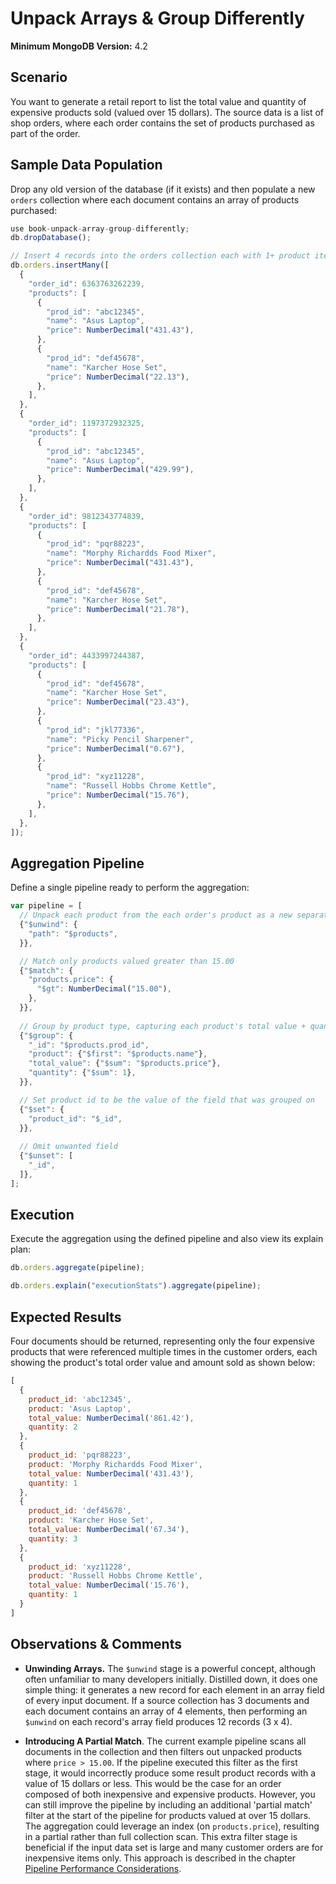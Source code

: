 # Unpack Arrays & Group Differently

__Minimum MongoDB Version:__ 4.2


## Scenario

You want to generate a retail report to list the total value and quantity of expensive products sold (valued over 15 dollars). The source data is a list of shop orders, where each order contains the set of products purchased as part of the order.


## Sample Data Population

Drop any old version of the database (if it exists) and then populate a new `orders` collection where each document contains an array of products purchased:

```javascript
use book-unpack-array-group-differently;
db.dropDatabase();

// Insert 4 records into the orders collection each with 1+ product items
db.orders.insertMany([
  {
    "order_id": 6363763262239,
    "products": [
      {
        "prod_id": "abc12345",
        "name": "Asus Laptop",
        "price": NumberDecimal("431.43"),
      },
      {
        "prod_id": "def45678",
        "name": "Karcher Hose Set",
        "price": NumberDecimal("22.13"),
      },
    ],
  },
  {
    "order_id": 1197372932325,
    "products": [
      {
        "prod_id": "abc12345",
        "name": "Asus Laptop",
        "price": NumberDecimal("429.99"),
      },
    ],
  },
  {
    "order_id": 9812343774839,
    "products": [
      {
        "prod_id": "pqr88223",
        "name": "Morphy Richardds Food Mixer",
        "price": NumberDecimal("431.43"),
      },
      {
        "prod_id": "def45678",
        "name": "Karcher Hose Set",
        "price": NumberDecimal("21.78"),
      },
    ],
  },
  {
    "order_id": 4433997244387,
    "products": [
      {
        "prod_id": "def45678",
        "name": "Karcher Hose Set",
        "price": NumberDecimal("23.43"),
      },
      {
        "prod_id": "jkl77336",
        "name": "Picky Pencil Sharpener",
        "price": NumberDecimal("0.67"),
      },
      {
        "prod_id": "xyz11228",
        "name": "Russell Hobbs Chrome Kettle",
        "price": NumberDecimal("15.76"),
      },
    ],
  },
]);
```


## Aggregation Pipeline

Define a single pipeline ready to perform the aggregation:

```javascript
var pipeline = [
  // Unpack each product from the each order's product as a new separate record
  {"$unwind": {
    "path": "$products",
  }},

  // Match only products valued greater than 15.00
  {"$match": {
    "products.price": {
      "$gt": NumberDecimal("15.00"),
    },
  }},
  
  // Group by product type, capturing each product's total value + quantity
  {"$group": {
    "_id": "$products.prod_id",
    "product": {"$first": "$products.name"},
    "total_value": {"$sum": "$products.price"},
    "quantity": {"$sum": 1},
  }},

  // Set product id to be the value of the field that was grouped on
  {"$set": {
    "product_id": "$_id",
  }},
  
  // Omit unwanted field
  {"$unset": [
    "_id",
  ]},   
];
```


## Execution

Execute the aggregation using the defined pipeline and also view its explain plan:

```javascript
db.orders.aggregate(pipeline);
```

```javascript
db.orders.explain("executionStats").aggregate(pipeline);
```


## Expected Results

Four documents should be returned, representing only the four expensive products that were referenced multiple times in the customer orders, each showing the product's total order value and amount sold as shown below:

```javascript
[
  {
    product_id: 'abc12345',
    product: 'Asus Laptop',
    total_value: NumberDecimal('861.42'),
    quantity: 2
  },
  {
    product_id: 'pqr88223',
    product: 'Morphy Richardds Food Mixer',
    total_value: NumberDecimal('431.43'),
    quantity: 1
  },
  {
    product_id: 'def45678',
    product: 'Karcher Hose Set',
    total_value: NumberDecimal('67.34'),
    quantity: 3
  },
  {
    product_id: 'xyz11228',
    product: 'Russell Hobbs Chrome Kettle',
    total_value: NumberDecimal('15.76'),
    quantity: 1
  }
]
```


## Observations & Comments

 * __Unwinding Arrays.__ The `$unwind` stage is a powerful concept, although often unfamiliar to many developers initially. Distilled down, it does one simple thing: it generates a new record for each element in an array field of every input document. If a source collection has 3 documents and each document contains an array of 4 elements, then performing an `$unwind` on each record's array field produces 12 records (3 x 4).

 * __Introducing A Partial Match__. The current example pipeline scans all documents in the collection and then filters out unpacked products where `price > 15.00`. If the pipeline executed this filter as the first stage, it would incorrectly produce some result product records with a value of 15 dollars or less. This would be the case for an order composed of both inexpensive and expensive products. However, you can still improve the pipeline by including an additional 'partial match' filter at the start of the pipeline for products valued at over 15 dollars. The aggregation could leverage an index (on `products.price`), resulting in a partial rather than full collection scan. This extra filter stage is beneficial if the input data set is large and many customer orders are for inexpensive items only. This approach is described in the chapter [Pipeline Performance Considerations](../../guides/performance.md).

